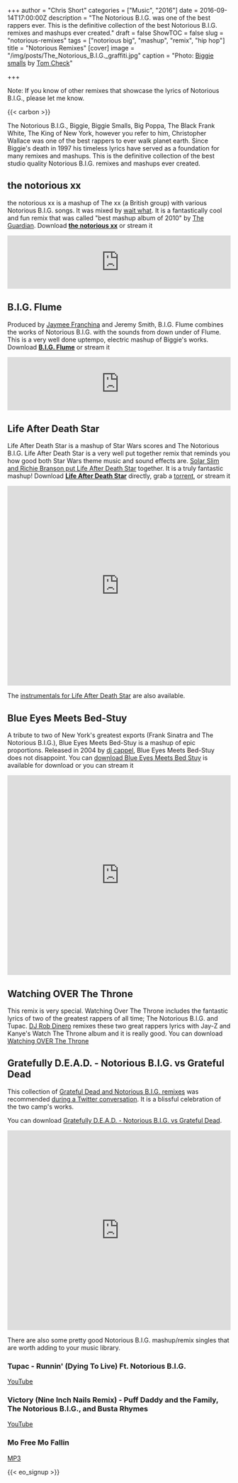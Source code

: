 +++
author = "Chris Short"
categories = ["Music", "2016"]
date = 2016-09-14T17:00:00Z
description = "The Notorious B.I.G. was one of the best rappers ever. This is the definitive collection of the best Notorious B.I.G. remixes and mashups ever created."
draft = false
ShowTOC = false
slug = "notorious-remixes"
tags = ["notorious big", "mashup", "remix", "hip hop"]
title = "Notorious Remixes"
[cover]
image = "/img/posts/The_Notorious_B.I.G._graffiti.jpg"
caption = "Photo: [Biggie smalls](https://www.flickr.com/photos/tombothetominator/5454864996/) by [Tom Check](https://www.flickr.com/people/7536455@N04)"

+++

Note: If you know of other remixes that showcase the lyrics of Notorious B.I.G., please let me know.

{{< carbon >}}

The Notorious B.I.G., Biggie, Biggie Smalls, Big Poppa, The Black Frank White, The King of New York, however you refer to him, Christopher Wallace was one of the best rappers to ever walk planet earth. Since Biggie's death in 1997 his timeless lyrics have served as a foundation for many remixes and mashups. This is the definitive collection of the best studio quality Notorious B.I.G. remixes and mashups ever created.

## the notorious xx

the notorious xx is a mashup of The xx (a British group) with various Notorious B.I.G. songs. It was mixed by [wait what](http://waitwhatmusic.com/). It is a fantastically cool and fun remix that was called "best mashup album of 2010" by [The Guardian](https://www.theguardian.com/music/2010/sep/16/click-download-shuffler-charlie-kubal). Download [**the notorious xx**](https://cdn.chrisshort.net/file/chrisshort/the%20notorious%20xx.zip) or stream it

<iframe style="border: 0; width: 100%; height: 120px;" src="https://bandcamp.com/EmbeddedPlayer/album=807865423/size=large/bgcol=ffffff/linkcol=0687f5/tracklist=false/artwork=small/transparent=true/" seamless><a href="http://waitwhat.bandcamp.com/album/the-notorious-xx">the notorious xx by wait what</a></iframe>

## B​.​I​.​G. Flume

Produced by [Jaymee Franchina](https://soundcloud.com/jaymeefranchina) and Jeremy Smith, B.I.G. Flume combines the works of Notorious B.I.G. with the sounds from down under of Flume. This is a very well done uptempo, electric mashup of Biggie's works. Download [**B.I.G. Flume**](https://cdn.chrisshort.net/file/chrisshort/Blue%20Eyes%20Meets%20Bed%20Stuy.zip) or stream it

<iframe style="border: 0; width: 100%; height: 120px;" src="https://bandcamp.com/EmbeddedPlayer/album=1211830762/size=large/bgcol=ffffff/linkcol=0687f5/tracklist=false/artwork=small/transparent=true/" seamless><a href="http://jaymeefranchinajeremysmith.bandcamp.com/album/b-i-g-flume">B.I.G. Flume by Jaymee Franchina &amp; Jeremy Smith</a></iframe>

## Life After Death Star

Life After Death Star is a mashup of Star Wars scores and The Notorious B.I.G. Life After Death Star is a very well put together remix that reminds you how good both Star Wars theme music and sound effects are. [Solar Slim and Richie Branson put Life After Death Star](http://lifeafterdeathstar.net/) together. It is a truly fantastic mashup! Download [**Life After Death Star**](http://lifeafterdeathstar.net/) directly, grab a [torrent](https://cdn.chrisshort.net/file/chrisshort/life_after_death_star_(2015).torrent), or stream it

<iframe width="100%" height="450" scrolling="no" frameborder="no" src="https://w.soundcloud.com/player/?url=https%3A//api.soundcloud.com/playlists/169656164&amp;auto_play=false&amp;hide_related=false&amp;show_comments=true&amp;show_user=true&amp;show_reposts=false&amp;visual=true"></iframe>

The [instrumentals for Life After Death Star](https://cdn.chrisshort.net/file/chrisshort/LADS%20Instrumentals%20-%20TEAMBACKPACK.zip) are also available.

## Blue Eyes Meets Bed-Stuy

A tribute to two of New York's greatest exports (Frank Sinatra and The Notorious B.I.G.), Blue Eyes Meets Bed-Stuy is a mashup of epic proportions. Released in 2004 by [dj cappel](https://soundcloud.com/djcappel), Blue Eyes Meets Bed-Stuy does not disappoint. You can [download Blue Eyes Meets Bed Stuy](https://cdn.chrisshort.net/file/chrisshort/Blue%20Eyes%20Meets%20Bed%20Stuy.zip) is available for download or you can stream it

<iframe width="100%" height="450" scrolling="no" frameborder="no" src="https://w.soundcloud.com/player/?url=https%3A//api.soundcloud.com/playlists/1061143&amp;color=ff5500&amp;auto_play=false&amp;hide_related=false&amp;show_comments=true&amp;show_user=true&amp;show_reposts=false"></iframe>

## Watching OVER The Throne

This remix is very special. Watching Over The Throne includes the fantastic lyrics of two of the greatest rappers of all time; The Notorious B.I.G. and Tupac. [DJ Rob Dinero](http://djrobdinero.com/) remixes these two great rappers lyrics with Jay-Z and Kanye's Watch The Throne album and it is really good. You can download [Watching OVER The Throne]( https://cdn.chrisshort.net/file/chrisshort/DJ%20Rob%20Dinero%20Presents%20-%20Watching%20OVER%20The%20Throne%20(Remastered).zip)

## Gratefully D.E.A.D. - Notorious B.I.G. vs Grateful Dead

This collection of [Grateful Dead and Notorious B.I.G. remixes](https://soundcloud.com/dj-metropolis/sets/gratefully-d-e-a-d-notorious-b) was recommended [during a Twitter conversation](https://twitter.com/jessfraz/status/841110193324847105). It is a blissful celebration of the two camp's works.

You can download [Gratefully D.E.A.D. - Notorious B.I.G. vs Grateful Dead](https://cdn.chrisshort.net/file/chrisshort/Gratefully_D.E.A.D.zip).

<iframe width="100%" height="450" scrolling="no" frameborder="no" src="https://w.soundcloud.com/player/?url=https%3A//api.soundcloud.com/playlists/3733659&amp;color=ff5500&amp;auto_play=false&amp;hide_related=false&amp;show_comments=true&amp;show_user=true&amp;show_reposts=false"></iframe>

There are also some pretty good Notorious B.I.G. mashup/remix singles that are worth adding to your music library.

### Tupac - Runnin' (Dying To Live) Ft. Notorious B.I.G.

[YouTube](https://www.youtube.com/watch?v=IsHBnS3ZLSY)

### Victory (Nine Inch Nails Remix) - Puff Daddy and the Family, The Notorious B.I.G., and Busta Rhymes

[YouTube](https://www.youtube.com/watch?v=EoAXc9Rm8Z8)

### Mo Free Mo Fallin

[MP3](https://cdn.chrisshort.net/file/chrisshort/Mo%20Free%20Mo%20Fallin.mp3)

{{< eo_signup >}}
